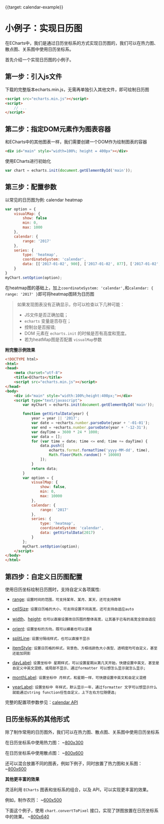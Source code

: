 {{target: calendar-example}}

# 小例子：实现日历图

在ECharts中，我们是通过日历坐标系的方式实现日历图的，我们可以在热力图、散点图、关系图中使用日历坐标系。

首先介绍一个实现日历图的小例子。

## 第一步：引入js文件
下载的完整版本echarts.min.js，无需再单独引入其他文件，即可绘制日历图

```html
<script src="echarts.min.js"></script>
<script>
    // ...
</script>
```

## 第二步：指定DOM元素作为图表容器
和ECharts中的其他图表一样，我们需要创建一个DOM作为绘制图表的容器
```html
<div id="main" style="width=100%; height = 400px"></div>
```
使用ECharts进行初始化
```js
var chart = echarts.init(document.getElementById('main'));
```

## 第三步：配置参数
以常见的日历图为例: calendar heatmap

```js
var option = {
    visualMap: {
        show: false
        min: 0,
        max: 1000
    },
    calendar: {
        range: '2017'
    },
    series: {
        type: 'heatmap',
        coordinateSystem: 'calendar',
        data: [['2017-01-02', 900], ['2017-01-02', 877], ['2017-01-02', 699], ...]
    }
}
myChart.setOption(option);
```
在heatmap图的基础上，加上`coordinateSystem: 'calendar',`和`calendar: { range: '2017' }`即可将heatmap图转为日历图

> 如果发现图表没有正确显示，你可以检查以下几种可能：
>
> - JS文件是否正确加载；
> - `echarts` 变量是否存在；
> - 控制台是否报错;
> - DOM 元素在 `echarts.init` 的时候是否有高度和宽度。
> - 若为heatMap图是否配置 `visualMap`参数

**附完整示例效果**

```html
<!DOCTYPE html>
<html>
<head>
    <meta charset="utf-8">
    <title>ECharts</title>
    <script src="echarts.min.js"></script>
</head>
<body>
    <div id="main" style="width:100%;height:400px;"></div>
    <script type="text/javascript">
        var myChart = echarts.init(document.getElementById('main'));

        function getVirtulData(year) {
            year = year || '2017';
            var date = +echarts.number.parseDate(year + '-01-01');
            var end = +echarts.number.parseDate(year + '-12-31');
            var dayTime = 3600 * 24 * 1000;
            var data = [];
            for (var time = date; time <= end; time += dayTime) {
                data.push([
                    echarts.format.formatTime('yyyy-MM-dd', time),
                    Math.floor(Math.random() * 10000)
                ]);
            }
            return data;
        }
        var option = {
            visualMap: {
                show: false,
                min: 0,
                max: 10000
            },
            calendar: {
                range: '2017'
            },
            series: {
                type: 'heatmap',
                coordinateSystem: 'calendar',
                data: getVirtulData(2017)
            }
        };
        myChart.setOption(option);
    </script>
</body>
</html>

```

## 第四步：自定义日历图配置

使用日历坐标绘制日历图时，支持自定义各项属性:

- [range](option.html#calendar.range): `设置时间的范围，可支持某年、某月、某天，还可支持跨年`

- [cellSize](option.html#calendar.cellSize): `设置日历格的大小，可支持设置不同高宽，还可支持自适应auto`

- [width](option.html#calendar.width)、[height](http://xxx): `也可以直接设置改日历图的整体高宽，让其基于已有的高宽全部自适应`

- [orient](option.html#calendar.orient): `设置坐标的方向，既可以横着也可以竖着`

- [splitLine](option.html#calendar.splitLine): `设置分隔线样式，也可以直接不显示`

- [itemStyle](option.html#calendar.itemStyle): `设置日历格的样式，背景色、方框线颜色大小类型、透明度均可自定义，甚至还能加阴影`

- [dayLabel](option.html#calendar.dayLabel): `设置坐标中 星期样式，可以设置星期从第几天开始，快捷设置中英文、甚至是自定义中英文混搭、或局部不显示、通过formatter 可以想怎么显示就怎么显示;`

- [monthLabel](option.html#calendar.monthLabel): `设置坐标中 月样式，和星期一样，可快捷设置中英文和自定义混搭`

- [yearLabel](option.html#calendar.yearLabel): `设置坐标中 年样式，默认显示一年，通过formatter 文字可以想显示什么就能通过string function任性自定义，上下左右方位随便选;`


完整的配置项参数参见：[calendar API](option.html#calendar)


## 日历坐标系的其他形式
除了制作常用的日历图外，我们可以在热力图、散点图、关系图中使用日历坐标系

在日历坐标系中使用热力图：
~[800x300](${galleryViewPath}calendar-heatmap&edit=1&reset=1)

在日历坐标系中使用散点图：
~[800x600](${galleryViewPath}calendar-effectscatter&edit=1&reset=1)

还可以混合放置不同的图表，例如下例子，同时放置了热力图和关系图：
~[800x600](${galleryViewPath}calendar-graph&edit=1&reset=1)

**其他更丰富的效果**

灵活利用 `ECharts` 图表和坐标系的组合，以及 API，可以实现更丰富的效果。

例如，制作农历：
~[600x500](${galleryViewPath}calendar-lunar&edit=1&reset=1)

下面这个例子，使用 `chart.convertToPixel` 接口，实现了饼图放置在日历坐标系中的效果。
~[800x640](${galleryViewPath}calendar-pie&edit=1&reset=1)



